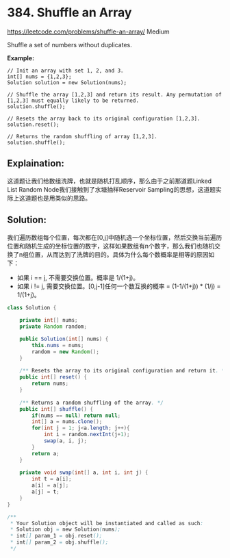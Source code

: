# 384. Shuffle an Array
<https://leetcode.com/problems/shuffle-an-array/>
Medium

Shuffle a set of numbers without duplicates.

**Example:**

    // Init an array with set 1, 2, and 3.
    int[] nums = {1,2,3};
    Solution solution = new Solution(nums);

    // Shuffle the array [1,2,3] and return its result. Any permutation of [1,2,3] must equally likely to be returned.
    solution.shuffle();

    // Resets the array back to its original configuration [1,2,3].
    solution.reset();

    // Returns the random shuffling of array [1,2,3].
    solution.shuffle();


## Explaination: 
这道题让我们给数组洗牌，也就是随机打乱顺序，那么由于之前那道题Linked List Random Node我们接触到了水塘抽样Reservoir Sampling的思想，这道题实际上这道题也是用类似的思路。

## Solution: 
我们遍历数组每个位置，每次都在[0,j]中随机选一个坐标位置，然后交换当前遍历位置和随机生成的坐标位置的数字，这样如果数组有n个数字，那么我们也随机交换了n组位置，从而达到了洗牌的目的。具体为什么每个数概率是相等的原因如下：
* 如果 i == j, 不需要交换位置。概率是 1/(1+j)。
* 如果 i != j, 需要交换位置。[0,j-1]任何一个数互换的概率 = (1-1/(1+j)) * (1/j) = 1/(1+j)。

```java
class Solution {
    
    private int[] nums;
    private Random random;

    public Solution(int[] nums) {
        this.nums = nums;
        random = new Random();
    }
    
    /** Resets the array to its original configuration and return it. */
    public int[] reset() {
        return nums;
    }
    
    /** Returns a random shuffling of the array. */
    public int[] shuffle() {
        if(nums == null) return null;
        int[] a = nums.clone();
        for(int j = 1; j<a.length; j++){
            int i = random.nextInt(j+1);
            swap(a, i, j);
        }
        return a;
    }
    
    private void swap(int[] a, int i, int j) {
        int t = a[i];
        a[i] = a[j];
        a[j] = t;
    }
}

/**
 * Your Solution object will be instantiated and called as such:
 * Solution obj = new Solution(nums);
 * int[] param_1 = obj.reset();
 * int[] param_2 = obj.shuffle();
 */
```